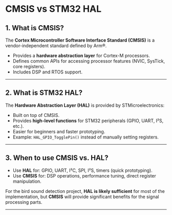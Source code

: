 # CMSIS vs STM32 HAL

## 1. What is CMSIS?
The **Cortex Microcontroller Software Interface Standard (CMSIS)** is a vendor-independent standard defined by Arm®.
- Provides a **hardware abstraction layer** for Cortex-M processors.
- Defines common APIs for accessing processor features (NVIC, SysTick, core registers).
- Includes DSP and RTOS support.

---
## 2. What is STM32 HAL?
The **Hardware Abstraction Layer (HAL)** is provided by STMicroelectronics:
- Built on top of CMSIS.
- Provides **high-level functions** for STM32 peripherals (GPIO, UART, I²S, etc.).
- Easier for beginners and faster prototyping.
- Example: `HAL_GPIO_TogglePin()` instead of manually setting registers.

---
## 3. When to use CMSIS vs. HAL?
- Use **HAL** for: GPIO, UART, I²C, SPI, I²S, timers (quick prototyping).
- Use **CMSIS** for: DSP operations, performance tuning, direct register manipulation.
  
For the bird sound detection project, **HAL is likely sufficient** for most of the implementation, but **CMSIS** will provide significant benefits for the signal processing parts.



---
## 
